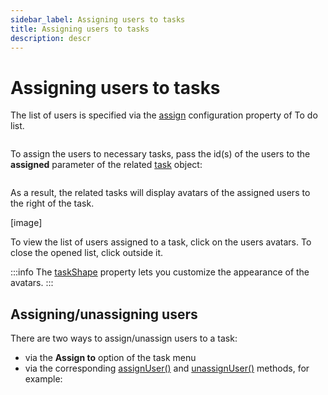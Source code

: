 ```yaml
---
sidebar_label: Assigning users to tasks
title: Assigning users to tasks
description: descr
---
```


# Assigning users to tasks

The list of users is specified via the [assign](../../api/configs/assign_config/) configuration property of To do list.

~~~js
~~~

To assign the users to necessary tasks, pass the id(s) of the users to the **assigned** parameter of the related [task](../../api/configs/tasks_config/) object:

~~~js
~~~

As a result, the related tasks will display avatars of the assigned users to the right of the task.

[image]

To view the list of users assigned to a task, click on the users avatars. To close the opened list, click outside it.

:::info
The [taskShape](../../api/configs/taskshape_config/) property lets you customize the appearance of the avatars.
:::

## Assigning/unassigning users

There are two ways to assign/unassign users to a task:

- via the **Assign to** option of the task menu
- via the corresponding [assignUser()](../../api/methods/assignuser_method/) and [unassignUser()](../../api/methods/unassignuser_method/) methods, for example:

~~~js
~~~
